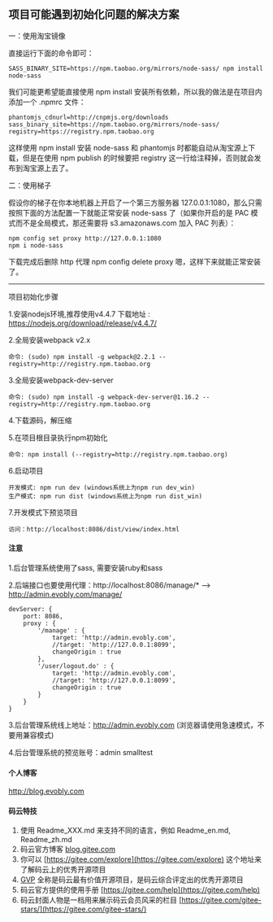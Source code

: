 ﻿项目可能遇到初始化问题的解决方案
------------------------------------------------------------------------------------------------------------------------------------------------
一：使用淘宝镜像

直接运行下面的命令即可：

	SASS_BINARY_SITE=https://npm.taobao.org/mirrors/node-sass/ npm install node-sass

我们可能更希望能直接使用 npm install 安装所有依赖，所以我的做法是在项目内添加一个 .npmrc 文件：

	phantomjs_cdnurl=http://cnpmjs.org/downloads
	sass_binary_site=https://npm.taobao.org/mirrors/node-sass/
	registry=https://registry.npm.taobao.org
 

这样使用 npm install 安装 node-sass 和 phantomjs 时都能自动从淘宝源上下载，但是在使用 npm publish 的时候要把 registry 这一行给注释掉，否则就会发布到淘宝源上去了。

二：使用梯子

假设你的梯子在你本地机器上开启了一个第三方服务器 127.0.0.1:1080，那么只需按照下面的方法配置一下就能正常安装 node-sass 了（如果你开启的是 PAC 模式而不是全局模式，那还需要将 s3.amazonaws.com 加入 PAC 列表）：

	npm config set proxy http://127.0.0.1:1080
	npm i node-sass

下载完成后删除 http 代理
	npm config delete proxy
嗯，这样下来就能正常安装了。

------------------------------------------------------------------------------------------------------------------------------------------------

项目初始化步骤

1.安装nodejs环境,推荐使用v4.4.7
    下载地址 : https://nodejs.org/download/release/v4.4.7/

2.全局安装webpack v2.x
	
	命令: (sudo) npm install -g webpack@2.2.1 --registry=http://registry.npm.taobao.org

3.全局安装webpack-dev-server
   
    命令: (sudo) npm install -g webpack-dev-server@1.16.2 --registry=http://registry.npm.taobao.org

4.下载源码，解压缩

5.在项目根目录执行npm初始化
    
    命令: npm install (--registry=http://registry.npm.taobao.org)

6.启动项目
    
    开发模式: npm run dev (windows系统上为npm run dev_win)
    生产模式: npm run dist (windows系统上为npm run dist_win)

7.开发模式下预览项目
    
	访问：http://localhost:8086/dist/view/index.html


#### 注意
1.后台管理系统使用了sass, 需要安装ruby和sass

2.后端接口也要使用代理：http://localhost:8086/manage/* --> http://admin.evobly.com/manage/
    
    devServer: {
        port: 8086,
        proxy : {
            '/manage' : {
                target: 'http://admin.evobly.com',
                //target: 'http://127.0.0.1:8099',
                changeOrigin : true
            },
            '/user/logout.do' : {
                target: 'http://admin.evobly.com',
                //target: 'http://127.0.0.1:8099',
                changeOrigin : true
            }
        }
    }

3.后台管理系统线上地址：http://admin.evobly.com (浏览器请使用急速模式，不要用兼容模式)

4.后台管理系统的预览账号：admin smalltest

#### 个人博客

   http://blog.evobly.com

#### 码云特技

1. 使用 Readme\_XXX.md 来支持不同的语言，例如 Readme\_en.md, Readme\_zh.md
2. 码云官方博客 [blog.gitee.com](https://blog.gitee.com)
3. 你可以 [https://gitee.com/explore](https://gitee.com/explore) 这个地址来了解码云上的优秀开源项目
4. [GVP](https://gitee.com/gvp) 全称是码云最有价值开源项目，是码云综合评定出的优秀开源项目
5. 码云官方提供的使用手册 [https://gitee.com/help](https://gitee.com/help)
6. 码云封面人物是一档用来展示码云会员风采的栏目 [https://gitee.com/gitee-stars/](https://gitee.com/gitee-stars/)
